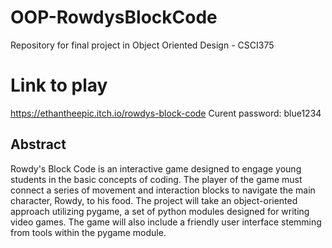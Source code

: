 # OOP-RowdysBlockCode
Repository for final project in Object Oriented Design - CSCI375

# Link to play
https://ethantheepic.itch.io/rowdys-block-code
Curent password: blue1234

## Abstract
Rowdy's Block Code is an interactive game designed to engage young students in the basic concepts of coding. The player of the game must connect a series of movement and interaction blocks to navigate the main character, Rowdy, to his food. The project will take an object-oriented approach utilizing pygame, a set of python modules designed for writing video games. The game will also include a friendly user interface stemming from tools within the pygame module. 
